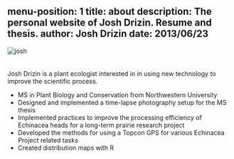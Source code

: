 menu-position: 1
title: about
description: The personal website of Josh Drizin. Resume and thesis.
author: Josh Drizin
date: 2013/06/23
---
<img alt="josh" class="img-right" src="/images/about/josh_field.jpg" />
<br /><br /><br />
Josh Drizin is a plant ecologist interested in in using new technology to improve the scientific process.

* MS in Plant Biology and Conservation from Northwestern University
* Designed and implemented a time-lapse photography setup for the MS thesis
* Implemented practices to improve the processing efficiency of Echinacea heads for a long-term prairie research project
* Developed the methods for using a Topcon GPS for various Echinacea Project related tasks
* Created distribution maps with R

<br /><br /><br /><br /><br /><br /><br /><br /><br /><br /><br /><br /><br /><br /><br /><br /><br /><br /><br /><br /><br /><br /><br /><br /><br /><br /><br />
